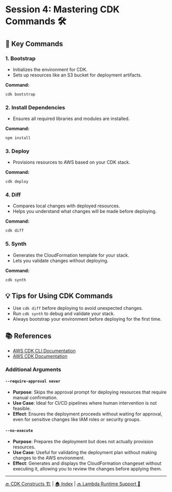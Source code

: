 # Session 4: Mastering CDK Commands 🛠️

## 🚀 Key Commands

### 1. **Bootstrap**

- Initializes the environment for CDK.
- Sets up resources like an S3 bucket for deployment artifacts.

**Command:**

```bash
cdk bootstrap
```

### 2. **Install Dependencies**

- Ensures all required libraries and modules are installed.

**Command:**

```bash
npm install
```

### 3. **Deploy**

- Provisions resources to AWS based on your CDK stack.

**Command:**

```bash
cdk deploy
```

### 4. **Diff**

- Compares local changes with deployed resources.
- Helps you understand what changes will be made before deploying.

**Command:**

```bash
cdk diff
```

### 5. **Synth**

- Generates the CloudFormation template for your stack.
- Lets you validate changes without deploying.

**Command:**

```bash
cdk synth
```

## 💡 Tips for Using CDK Commands

- Use `cdk diff` before deploying to avoid unexpected changes.
- Run `cdk synth` to debug and validate your stack.
- Always bootstrap your environment before deploying for the first time.

## 📚 References

- [AWS CDK CLI Documentation](https://docs.aws.amazon.com/cdk/latest/guide/cli.html)
- [AWS CDK Documentation](https://docs.aws.amazon.com/cdk/latest/guide/home.html)

### Additional Arguments

#### `--require-approval never`

- **Purpose**: Skips the approval prompt for deploying resources that require manual confirmation.
- **Use Case**: Ideal for CI/CD pipelines where human intervention is not feasible.
- **Effect**: Ensures the deployment proceeds without waiting for approval, even for sensitive changes like IAM roles or security groups.

#### `--no-execute`

- **Purpose**: Prepares the deployment but does not actually provision resources.
- **Use Case**: Useful for validating the deployment plan without making changes to the AWS environment.
- **Effect**: Generates and displays the CloudFormation changeset without executing it, allowing you to review the changes before applying them.

---

[🔙 CDK Constructs 🏗️](./03-cdk-constructs.md) | [🏠 Index](../README.md) | [🔜 Lambda Runtime Support 🧩](./05-lambda-runtime-support.md)
